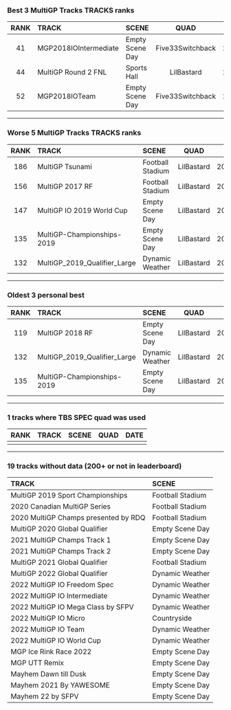 ### Best 3 MultiGP Tracks TRACKS ranks
|RANK|TRACK|SCENE|QUAD|DATE|
|:---:|:---|:---|:---:|:---:|
|41|MGP2018IOIntermediate|Empty Scene Day|Five33Switchback|2022/02/13|
|44|MultiGP Round 2 FNL|Sports Hall|LilBastard|2020/07/11|
|52|MGP2018IOTeam|Empty Scene Day|Five33Switchback|2022/03/21|
---
### Worse 5 MultiGP Tracks TRACKS ranks
|RANK|TRACK|SCENE|QUAD|DATE|
|:---:|:---|:---|:---:|:---:|
|186|MultiGP Tsunami|Football Stadium|LilBastard|2020/07/07|
|156|MultiGP 2017 RF|Football Stadium|LilBastard|2020/07/11|
|147|MultiGP IO 2019 World Cup|Empty Scene Day|LilBastard|2021/02/20|
|135|MultiGP-Championships-2019|Empty Scene Day|LilBastard|2020/07/05|
|132|MultiGP_2019_Qualifier_Large|Dynamic Weather|LilBastard|2020/06/26|
---
### Oldest 3 personal best
|RANK|TRACK|SCENE|QUAD|DATE|
|:---:|:---|:---|:---:|:---:|
|119|MultiGP 2018 RF|Empty Scene Day|LilBastard|2020/05/12|
|132|MultiGP_2019_Qualifier_Large|Dynamic Weather|LilBastard|2020/06/26|
|135|MultiGP-Championships-2019|Empty Scene Day|LilBastard|2020/07/05|
---
### 1 tracks where TBS SPEC quad was used
|RANK|TRACK|SCENE|QUAD|DATE|
|:---:|:---|:---|:---:|:---:|
||||||
---
### 19 tracks without data (200+ or not in leaderboard)
|TRACK|SCENE|
|:---|:---|
|MultiGP 2019 Sport Championships|Football Stadium|
|2020 Canadian MultiGP Series|Football Stadium|
|2020 MultiGP Champs presented by RDQ|Football Stadium|
|MultiGP 2020 Global Qualifier|Empty Scene Day|
|2021 MultiGP Champs Track 1|Empty Scene Day|
|2021 MultiGP Champs Track 2|Empty Scene Day|
|MultiGP 2021 Global Qualifier|Football Stadium|
|MultiGP 2022 Global Qualifier|Dynamic Weather|
|2022 MultiGP IO Freedom Spec|Dynamic Weather|
|2022 MultiGP IO Intermediate|Dynamic Weather|
|2022 MultiGP IO Mega Class by SFPV|Dynamic Weather|
|2022 MultiGP IO Micro|Countryside|
|2022 MultiGP IO Team|Dynamic Weather|
|2022 MultiGP IO World Cup|Dynamic Weather|
|MGP Ice Rink Race 2022|Empty Scene Day|
|MGP UTT Remix|Empty Scene Day|
|Mayhem Dawn till Dusk|Empty Scene Day|
|Mayhem 2021 By YAWESOME|Empty Scene Day|
|Mayhem 22 by SFPV|Empty Scene Day|
